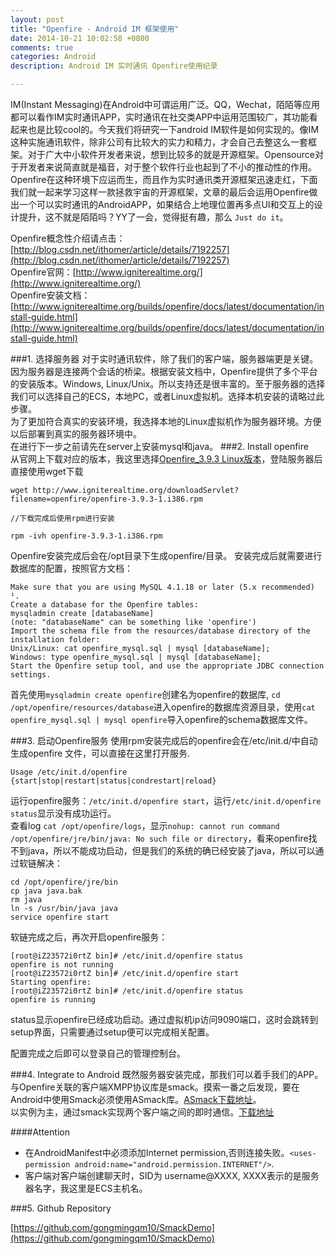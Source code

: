 ```yaml
---
layout: post
title: "Openfire - Android IM 框架使用"
date: 2014-10-21 10:02:58 +0800
comments: true
categories: Android
description: Android IM 实时通讯 Openfire使用纪录

---
```

IM(Instant Messaging)在Android中可谓运用广泛。QQ，Wechat，陌陌等应用都可以看作IM实时通讯APP，实时通讯在社交类APP中运用范围较广，其功能看起来也是比较cool的。今天我们将研究一下android IM软件是如何实现的。像IM这种实施通讯软件，除非公司有比较大的实力和精力，才会自己去整这么一套框架。对于广大中小软件开发者来说，想到比较多的就是开源框架。Opensource对于开发者来说简直就是福音，对于整个软件行业也起到了不小的推动性的作用。  
Openfire在这种环境下应运而生，而且作为实时通讯类开源框架迅速走红，下面我们就一起来学习这样一款拯救宇宙的开源框架，文章的最后会运用Openfire做出一个可以实时通讯的AndroidAPP，如果结合上地理位置再多点UI和交互上的设计提升，这不就是陌陌吗？YY了一会，觉得挺有趣，那么 `Just do it`。  

<!-- more -->

Openfire概念性介绍请点击：[http://blog.csdn.net/ithomer/article/details/7192257](http://blog.csdn.net/ithomer/article/details/7192257)  
Openfire官网：[http://www.igniterealtime.org/](http://www.igniterealtime.org/)  
Openfire安装文档：[http://www.igniterealtime.org/builds/openfire/docs/latest/documentation/install-guide.html](http://www.igniterealtime.org/builds/openfire/docs/latest/documentation/install-guide.html)

###1. 选择服务器
对于实时通讯软件，除了我们的客户端，服务器端更是关键。因为服务器是连接两个会话的桥梁。根据安装文档中，Openfire提供了多个平台的安装版本。Windows, Linux/Unix。所以支持还是很丰富的。至于服务器的选择我们可以选择自己的ECS，本地PC，或者Linux虚拟机。选择本机安装的请略过此步骤。  
为了更加符合真实的安装环境，我选择本地的Linux虚拟机作为服务器环境。方便以后部署到真实的服务器环境中。    
在进行下一步之前请先在server上安装mysql和java。
###2. Install openfire  
从官网上下载对应的版本，我这里选择[Openfire_3.9.3 Linux版本](http://www.igniterealtime.org/downloads/index.jsp)，登陆服务器后直接使用wget下载

```
wget http://www.igniterealtime.org/downloadServlet?filename=openfire/openfire-3.9.3-1.i386.rpm

//下载完成后使用rpm进行安装

rpm -ivh openfire-3.9.3-1.i386.rpm

```
Openfire安装完成后会在/opt目录下生成openfire/目录。
安装完成后就需要进行数据库的配置，按照官方文档：

```
Make sure that you are using MySQL 4.1.18 or later (5.x recommended) ¹.
Create a database for the Openfire tables:
mysqladmin create [databaseName]
(note: "databaseName" can be something like 'openfire')
Import the schema file from the resources/database directory of the installation folder:
Unix/Linux: cat openfire_mysql.sql | mysql [databaseName];
Windows: type openfire_mysql.sql | mysql [databaseName];
Start the Openfire setup tool, and use the appropriate JDBC connection settings.

```

首先使用`mysqladmin create openfire`创建名为openfire的数据库, `cd /opt/openfire/resources/database`进入openfire的数据库资源目录，使用`cat openfire_mysql.sql | mysql openfire`导入openfire的schema数据库文件。

###3. 启动Openfire服务
使用rpm安装完成后的openfire会在/etc/init.d/中自动生成openfire 文件，可以直接在这里打开服务.

```
Usage /etc/init.d/openfire {start|stop|restart|status|condrestart|reload}

```

运行openfire服务：`/etc/init.d/openfire start`，运行`/etc/init.d/openfire status`显示没有成功运行。  
查看log `cat /opt/openfire/logs`，显示`nohup: cannot run command /opt/openfire/jre/bin/java: No such file or directory`，看来openfire找不到java，所以不能成功启动，但是我们的系统的确已经安装了java，所以可以通过软链解决：  

```
cd /opt/openfire/jre/bin
cp java java.bak
rm java
ln -s /usr/bin/java java
service openfire start

```

软链完成之后，再次开启openfire服务：

```
[root@iZ23572i0rtZ bin]# /etc/init.d/openfire status
openfire is not running
[root@iZ23572i0rtZ bin]# /etc/init.d/openfire start
Starting openfire:
[root@iZ23572i0rtZ bin]# /etc/init.d/openfire status
openfire is running

```
status显示openfire已经成功启动。通过虚拟机ip访问9090端口，这时会跳转到setup界面，只需要通过setup便可以完成相关配置。

配置完成之后即可以登录自己的管理控制台。

###4. Integrate to Android
既然服务器安装完成，那我们可以着手我们的APP。与Openfire关联的客户端XMPP协议库是smack。摸索一番之后发现，要在Android中使用Smack必须使用ASmack库。[ASmack下载地址](http://asmack.freakempire.de/)。  
以实例为主，通过smack实现两个客户端之间的即时通信。[下载地址](https://github.com/gongmingqm10/SmackDemo)

####Attention
* 在AndroidManifest中必须添加Internet permission,否则连接失败。`<uses-permission android:name="android.permission.INTERNET"/>`.
* 客户端对客户端创建聊天时，SID为 username@XXXX, XXXX表示的是服务器名字，我这里是ECS主机名。

###5. Github Repository

[https://github.com/gongmingqm10/SmackDemo](https://github.com/gongmingqm10/SmackDemo)
